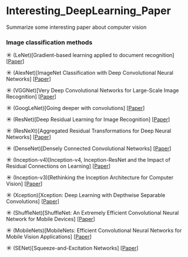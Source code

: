 # Interesting_DeepLearning_Paper
Summarize some interesting paper about computer vision

### Image classification methods
:sunny: (LeNet)[Gradient-based learning applied to document recognition] [[Paper](http://vision.stanford.edu/cs598_spring07/papers/Lecun98.pdf)]

:sunny: (AlexNet)[ImageNet Classification with Deep Convolutional Neural Networks] [[Paper](http://xanadu.cs.sjsu.edu/~drtylin/classes/cs267_old/ImageNet%20DNN%20NIPS2012(2).pdf)]

:sunny: (VGGNet)[Very Deep Convolutional Networks for Large-Scale Image Recognition] [[Paper](http://cn.arxiv.org/pdf/1409.1556v6)]

:sunny: (GoogLeNet)[Going deeper with convolutions] [[Paper](http://cn.arxiv.org/pdf/1409.4842v1)]

:sunny: (ResNet)[Deep Residual Learning for Image Recognition] [[Paper](http://cn.arxiv.org/pdf/1512.03385v1)]

:sunny: (ResNeXt)[Aggregated Residual Transformations for Deep Neural Networks] [[Paper](http://cn.arxiv.org/pdf/1611.05431v2)]

:sunny: (DenseNet)[Densely Connected Convolutional Networks] [[Paper](http://cn.arxiv.org/pdf/1608.06993v5)]

:sunny: (Inception-v4)[Inception-v4, Inception-ResNet and the Impact of Residual Connections on Learning] [[Paper](http://cn.arxiv.org/pdf/1602.07261v2)]

:sunny: (Inception-v3)[Rethinking the Inception Architecture for Computer Vision] [[Paper](https://www.cv-foundation.org/openaccess/content_cvpr_2016/papers/Szegedy_Rethinking_the_Inception_CVPR_2016_paper.pdf)]

:sunny: (Xception)[Xception: Deep Learning with Depthwise Separable Convolutions] [[Paper](http://cn.arxiv.org/pdf/1610.02357v3)]

:sunny: (ShuffleNet)[ShuffleNet: An Extremely Efficient Convolutional Neural Network for Mobile Devices] [[Paper](http://cn.arxiv.org/pdf/1707.01083v2)]

:sunny: (MobileNets)[MobileNets: Efficient Convolutional Neural Networks for Mobile Vision Applications] [[Paper](http://cn.arxiv.org/pdf/1704.04861v1)]

:sunny: (SENet)[Squeeze-and-Excitation Networks] [[Paper](http://cn.arxiv.org/pdf/1709.01507)]



